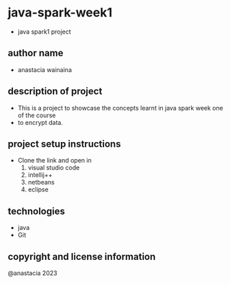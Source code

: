 # java-spark-week1
 - java spark1 project
## author name
 - anastacia wainaina
## description of project
 - This is a project to showcase the concepts learnt in java spark  week one of the course
 - to encrypt data.

## project setup instructions
 - Clone the link and open in
    1. visual studio code
    2. intellij++
    3. netbeans
    4. eclipse

 ## technologies
  - java
  - Git 
## copyright and license information
@anastacia 2023
